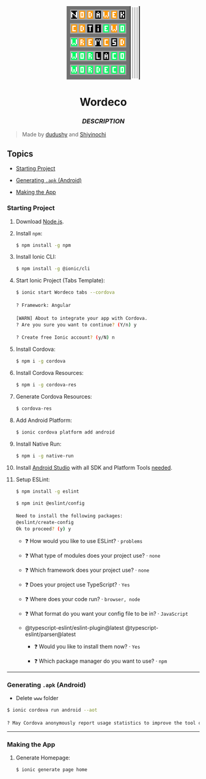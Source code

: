 <p align="center">
    <img src="draft/3Wordeco.png" alt="logoWordeco">
</p>
<h1 align="center">Wordeco</h1>
<h3 align="center"><em>DESCRIPTION</em></h3>

> Made by [dudushy](https://github.com/dudushy) and [Shiyinochi](https://github.com/Shiyinochi)

## Topics
- [Starting Project](#starting-project)

- [Generating `.apk` (Android)](#generating-apk-android)

- [Making the App](#making-the-app)

### Starting Project

1. Download [Node.js](https://nodejs.org/en/download/).

1. Install `npm`:
    ```bash
    $ npm install -g npm
    ```

1. Install Ionic CLI:
    ```bash
    $ npm install -g @ionic/cli
    ```

1. Start Ionic Project (Tabs Template):
    ```bash
    $ ionic start Wordeco tabs --cordova

    ? Framework: Angular

    [WARN] About to integrate your app with Cordova.
    ? Are you sure you want to continue? (Y/n) y

    ? Create free Ionic account? (y/N) n
    ```

1. Install Cordova:
    ```bash
    $ npm i -g cordova
    ```

1. Install Cordova Resources:
    ```bash
    $ npm i -g cordova-res
    ```

1. Generate Cordova Resources:
    ```bash
    $ cordova-res
    ```

1. Add Android Platform:
    ```bash
    $ ionic cordova platform add android
    ```

1. Install Native Run:
    ```bash
    $ npm i -g native-run
    ```

1. Install [Android Studio](https://developer.android.com/studio#downloads) with all SDK and Platform Tools [needed](https://ionicframework.com/docs/developing/android).

1. Setup ESLint:
    ```bash
    $ npm install -g eslint
    ```

    ```bash
    $ npm init @eslint/config

    Need to install the following packages:
    @eslint/create-config
    Ok to proceed? (y) y
    ```

    - :question: How would you like to use ESLint? · `problems`
    
    - :question: What type of modules does your project use? · `none`
    
    - :question: Which framework does your project use? · `none`
    
    - :question: Does your project use TypeScript? · `Yes`
    
    - :question: Where does your code run? · `browser, node`
    
    - :question: What format do you want your config file to be in? · `JavaScript`
    
    - @typescript-eslint/eslint-plugin@latest @typescript-eslint/parser@latest
        - :question: Would you like to install them now? · `Yes`
        
        - :question: Which package manager do you want to use? · `npm`


---
### Generating `.apk` (Android)
- Delete `www` folder

```bash
$ ionic cordova run android --aot

? May Cordova anonymously report usage statistics to improve the tool over time? (Y/n) n
```

---
### Making the App
1. Generate Homepage:
    ```bash
    $ ionic generate page home
    ```
